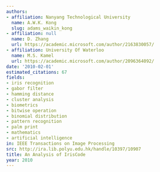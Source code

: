 ```yaml
---
authors:
- affiliation: Nanyang Technological University
  name: A.W.K. Kong
  slug: adams_waikin_kong
- affiliation: null
  name: D. Zhang
  url: https://academic.microsoft.com/author/2163830057/
- affiliation: University Of Waterloo
  name: M.S. Kamel
  url: https://academic.microsoft.com/author/2096364092/
date: '2010-02-01'
estimated_citations: 67
fields:
- iris recognition
- gabor filter
- hamming distance
- cluster analysis
- biometrics
- bitwise operation
- binomial distribution
- pattern recognition
- palm print
- mathematics
- artificial intelligence
in: IEEE Transactions on Image Processing
src: http://ira.lib.polyu.edu.hk/handle/10397/10907
title: An Analysis of IrisCode
year: 2010
---
```


